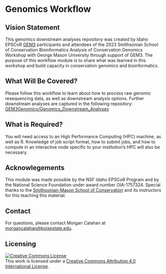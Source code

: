 # Genomics Workflow

## Vision Statement
This genomics downstream analyses repository was created by Idaho EPSCoR [GEM3](https://www.idahogem3.org) participants and attendees of the 2023 Smithsonian School of Conservation Bioinformatics Analysis of Conservation Genomics Workshop with George Mason University through support of GEM3. The purpose of this workflow module is to share what was learned in this workshop and build capacity in conservation genomics and bioinformatics.

## What Will Be Covered?
Please follow this workflow to learn about how to process raw genomic resequencing data, as well as downstream analysis options. Further downstream analyses are captured in the following repository: [GEM3Genomics/Genomics_Downstream_Analyses](https://github.com/Gem3Genomics/Genomics_Downstream_Analyses)

## What is Required?
You will need access to an High Performance Computing (HPC) machine, as well as R. Knowledge of job script format, how to submit jobs, and how to compute in an interactive node specific to your institution’s HPC will also be necessary.

## Acknowlegements
This module was made possible by the NSF Idaho EPSCoR Program and by the National Science Foundation under award number OIA-1757324. Special thanks to the [Smithsonian-Mason School of Conservation](https://smconservation.gmu.edu) and its instructors for this teaching this material.

## Contact
For questions, please contact Morgan Calahan at morgancalahan@boisestate.edu.

## Licensing

<a rel="license" href="http://creativecommons.org/licenses/by/4.0/"><img alt="Creative Commons License" style="border-width:0" src="https://i.creativecommons.org/l/by/4.0/88x31.png" /></a><br />This work is licensed under a <a rel="license" href="http://creativecommons.org/licenses/by/4.0/">Creative Commons Attribution 4.0 International License</a>.
